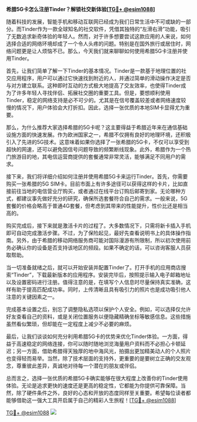 **希腊5G卡怎么注册Tinder？解锁社交新体验[[TG💪+ @esim1088](https://t.me/s/esim1088)]**

随着科技的发展，智能手机和移动互联网已经成为我们日常生活中不可或缺的一部分。而Tinder作为一款全球知名的社交软件，凭借其独特的“左滑右滑”功能，吸引了无数追求新奇体验的年轻人。然而，对于许多想要尝试这款应用的人来说，如何选择合适的网络环境却成了一个令人头疼的问题。特别是在国外旅行或居住时，网络问题更是让人烦恼不已。那么，今天我们就来聊聊如何使用希腊5G卡注册并使用Tinder。

首先，让我们简单了解一下Tinder的基本情况。Tinder是一款基于地理位置的社交应用程序，用户可以通过它快速找到附近的人，并通过简单的滑动操作决定是否与对方建立联系。这种即时互动的方式极大地提高了交友效率，也使得Tinder成为了许多年轻人寻找伴侣、拓展社交圈的重要工具。但是，要想顺利使用Tinder，稳定的网络支持是必不可少的。尤其是在信号覆盖较差或者网络速度较慢的情况下，用户体验会大打折扣。因此，选择一张优质的本地SIM卡显得尤为重要。

那么，为什么推荐大家选择希腊的5G卡呢？这主要得益于希腊近年来在通信基础设施方面的快速发展。作为欧洲国家之一，希腊不仅拥有良好的地理环境，还积极引入了先进的5G技术。这意味着如果你选择了一张希腊的5G卡，不仅可以享受到超快的网速，还可以避免因信号问题导致的频繁断线现象。此外，希腊作为一个热门旅游目的地，其电信运营商提供的套餐通常非常灵活，能够满足不同用户的需求。

接下来，我们将详细介绍如何注册并使用希腊5G卡来运行Tinder。首先，你需要购买一张希腊的5G SIM卡。目前市面上有许多途径可以获得这样的卡片，比如直接前往当地的电信营业厅购买，或者通过在线平台订购后邮寄到家。无论哪种方式，都建议事先做好充分的研究，确保所选套餐符合自己的需求。一般来说，5G套餐的价格会略高于普通4G套餐，但考虑到其带来的性能提升，性价比还是相当高的。

购买完成后，接下来就是激活卡片的过程了。大多数情况下，只需将新卡插入手机即可自动完成激活步骤。不过，为了保险起见，最好先查看说明书上的具体操作指南。另外，由于希腊的移动网络服务商可能对国际漫游有所限制，所以初次使用前务必确认你的设备是否支持该地区的频段。如果不确定的话，可以咨询客服人员获取帮助。

当一切准备就绪之后，就可以开始安装并配置Tinder了。打开手机的应用商店搜索“Tinder”，下载最新版本的应用程序。安装完毕后，按照提示输入电子邮箱地址以及设置密码进行注册。值得注意的是，在填写个人信息时尽量保持真实准确，这样有助于提高匹配成功率。同时，上传清晰且具有吸引力的照片也是成功吸引他人注意的关键因素之一。

完成基本设置之后，别忘了调整隐私选项以保护个人安全。例如，可以选择仅允许好友查看自己的资料，或是关闭位置服务以便隐藏精确坐标等敏感信息。这些措施虽然看似繁琐，但却能在一定程度上减少不必要的麻烦。

最后，让我们谈谈如何充分利用希腊5G卡的优势来优化Tinder体验。一方面，得益于高速稳定的网络连接，你可以随时随地浏览海量用户资料而不必担心卡顿延迟；另一方面，借助希腊得天独厚的地中海风光，拍摄出更加精美动人的个人照片也变得轻而易举。当然，除了技术层面的支持外，更重要的是要树立正确的交友观念，尊重彼此差异，真诚地对待每一个潜在的朋友或伴侣。

总而言之，选择一张优质的希腊5G卡确实能够在很大程度上改善你的Tinder使用体验。无论是追求更快的速度还是更高的稳定性，它都能为你提供可靠保障。当然，除了硬件条件之外，良好的心态和开放的态度同样至关重要。希望每位读者都能够借助这一强大工具开启属于自己的精彩人生旅程！[[TG💪+ @esim1088](https://t.me/s/esim1088)]

[TG💪+ @esim1088](https://t.me/s/esim1088) ![](https://i.postimg.cc/4NQfJmqS/Snipaste-2025-05-13-00-14-12.png)